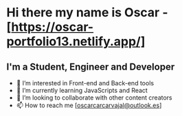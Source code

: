 # Hi there my name is Oscar - [https://oscar-portfolio13.netlify.app/]

## I'm a Student, Engineer and Developer
- 👀 I’m interested in Front-end and Back-end tools
- 🌱 I’m currently learning JavaScripts and React
- 💞️ I’m looking to collaborate with other content creators
- 📫 How to reach me [oscarcarcarvajal@outlook.es]

<!---
oscarcarvajal/oscarcarvajal is a ✨ special ✨ repository because its `README.md` (this file) appears on your GitHub profile.
You can click the Preview link to take a look at your changes.
--->

